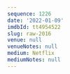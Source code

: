 ```yaml
---
sequence: 1226
date: '2022-01-09'
imdbId: tt4954522
slug: raw-2016
venue: null
venueNotes: null
medium: Netflix
mediumNotes: null
---
```


